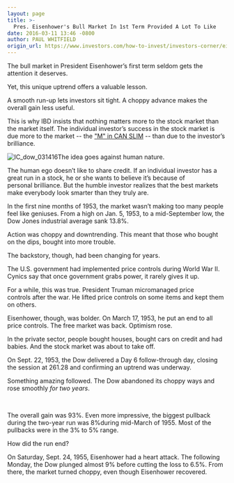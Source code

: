 ```yaml
---
layout: page
title: >-
  Pres. Eisenhower's Bull Market In 1st Term Provided A Lot To Like
date: 2016-03-11 13:46 -0800
author: PAUL WHITFIELD
origin_url: https://www.investors.com/how-to-invest/investors-corner/eisenhowers-bull-market-in-first-term-provided-a-lot-to-like
---
```





The bull market in President Eisenhower’s first term seldom gets the attention it deserves.


Yet, this unique uptrend offers a valuable lesson.


A smooth run-up lets investors sit tight. A choppy advance makes the overall gain less useful.


This is why IBD insists that nothing matters more to the stock market than the market itself. The individual investor’s success in the stock market is due more to the market -- the ["M" in CAN SLIM](http://education.investors.com/courselandingpage.aspx?id=735764) -- than due to the investor’s brilliance.


![IC_dow_031416](https://www.investors.com/wp-content/uploads/2016/03/IC_dow_031416-1024x545.jpg)The idea goes against human nature.


The human ego doesn’t like to share credit. If an individual investor has a great run in a stock, he or she wants to believe it’s because of personal brilliance. But the humble investor realizes that the best markets make everybody look smarter than they truly are.


In the first nine months of 1953, the market wasn’t making too many people feel like geniuses. From a high on Jan. 5, 1953, to a mid-September low, the Dow Jones industrial average sank 13.8%.


Action was choppy and downtrending. This meant that those who bought on the dips, bought into more trouble.


The backstory, though, had been changing for years.


The U.S. government had implemented price controls during World War II. Cynics say that once government grabs power, it rarely gives it up.


For a while, this was true. President Truman micromanaged price controls after the war. He lifted price controls on some items and kept them on others.


Eisenhower, though, was bolder. On March 17, 1953, he put an end to all price controls. The free market was back. Optimism rose.


In the private sector, people bought houses, bought cars on credit and had babies. And the stock market was about to take off.


On Sept. 22, 1953, the Dow delivered a Day 6 follow-through day, closing the session at 261.28 and confirming an uptrend was underway.


Something amazing followed. The Dow abandoned its choppy ways and rose smoothly *for two years*.


 


The overall gain was 93%. Even more impressive, the biggest pullback during the two-year run was 8%during mid-March of 1955. Most of the pullbacks were in the 3% to 5% range.


How did the run end?


On Saturday, Sept. 24, 1955, Eisenhower had a heart attack. The following Monday, the Dow plunged almost 9% before cutting the loss to 6.5%. From there, the market turned choppy, even though Eisenhower recovered.




